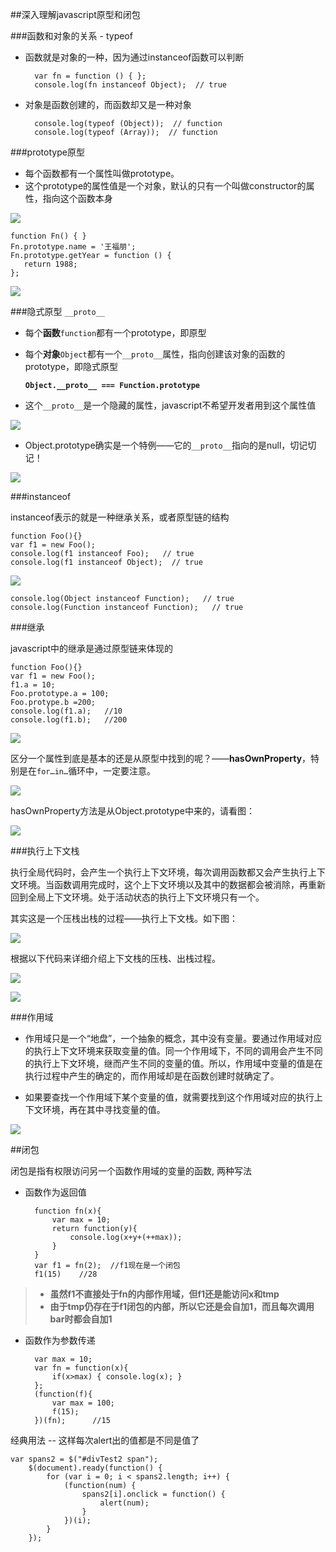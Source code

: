 ##深入理解javascript原型和闭包

###函数和对象的关系  - typeof

- 函数就是对象的一种，因为通过instanceof函数可以判断

		var fn = function () { };
		console.log(fn instanceof Object);  // true

- 对象是函数创建的，而函数却又是一种对象

		console.log(typeof (Object));  // function
		console.log(typeof (Array));  // function

###prototype原型

- 每个函数都有一个属性叫做prototype。
- 这个prototype的属性值是一个对象，默认的只有一个叫做constructor的属性，指向这个函数本身

![](http://i.imgur.com/DsTB7IF.png)

	function Fn() { }
    Fn.prototype.name = '王福朋';
    Fn.prototype.getYear = function () {
       return 1988;
    };

![](http://i.imgur.com/JRZSbZt.png)

###隐式原型  `__proto__`

- 每个**函数**`function`都有一个prototype，即原型
- 每个**对象**`Object`都有一个`__proto__`属性，指向创建该对象的函数的prototype，即隐式原型

	**`Object.__proto__ === Function.prototype`**

- 这个`__proto__`是一个隐藏的属性，javascript不希望开发者用到这个属性值

![](http://i.imgur.com/4He2nkD.png)

- Object.prototype确实是一个特例——它的`__proto__`指向的是null，切记切记！

![](http://i.imgur.com/G5COZpv.png)


###instanceof

instanceof表示的就是一种继承关系，或者原型链的结构

	function Foo(){}
	var f1 = new Foo();
	console.log(f1 instanceof Foo);   // true
	console.log(f1 instanceof Object);  // true

![](http://i.imgur.com/WRHuZyi.png)

    console.log(Object instanceof Function);   // true
	console.log(Function instanceof Function);   // true

###继承

javascript中的继承是通过原型链来体现的

    function Foo(){}
	var f1 = new Foo();
	f1.a = 10;
	Foo.prototype.a = 100;
	Foo.protype.b =200;
	console.log(f1.a);   //10
	console.log(f1.b);   //200

![](http://i.imgur.com/9PBjupZ.png)

区分一个属性到底是基本的还是从原型中找到的呢？——**hasOwnProperty**，特别是在`for…in…`循环中，一定要注意。

![](http://i.imgur.com/Lxbj54V.png)

hasOwnProperty方法是从Object.prototype中来的，请看图：

![](http://i.imgur.com/apwRAay.png)

###执行上下文栈

执行全局代码时，会产生一个执行上下文环境，每次调用函数都又会产生执行上下文环境。当函数调用完成时，这个上下文环境以及其中的数据都会被消除，再重新回到全局上下文环境。处于活动状态的执行上下文环境只有一个。

其实这是一个压栈出栈的过程——执行上下文栈。如下图：

![](http://i.imgur.com/49NP4IJ.png)

根据以下代码来详细介绍上下文栈的压栈、出栈过程。

![](http://i.imgur.com/79BWAD3.png)

![](http://i.imgur.com/rq3tsJa.png)

###作用域

- 作用域只是一个“地盘”，一个抽象的概念，其中没有变量。要通过作用域对应的执行上下文环境来获取变量的值。同一个作用域下，不同的调用会产生不同的执行上下文环境，继而产生不同的变量的值。所以，作用域中变量的值是在执行过程中产生的确定的，而作用域却是在函数创建时就确定了。

- 如果要查找一个作用域下某个变量的值，就需要找到这个作用域对应的执行上下文环境，再在其中寻找变量的值。

![](http://i.imgur.com/oLRL4bm.png)

##闭包

闭包是指有权限访问另一个函数作用域的变量的函数, 两种写法

- 函数作为返回值

		function fn(x){
			var max = 10;
			return function(y){
				console.log(x+y+(++max)); 
			}
		}
		var f1 = fn(2);  //f1现在是一个闭包
		f1(15)    //28

> - **虽然f1不直接处于fn的内部作用域，但f1还是能访问x和tmp**
> - **由于tmp仍存在于f1闭包的内部，所以它还是会自加1，而且每次调用bar时都会自加1**

- 函数作为参数传递

	    var max = 10;
	    var fn = function(x){
	    	if(x>max) { console.log(x); }
	    };
	    (function(f){
	    	var max = 100;
	    	f(15);
	    })(fn);      //15

经典用法 -- 这样每次alert出的值都是不同是值了

	var spans2 = $("#divTest2 span");
        $(document).ready(function() {
            for (var i = 0; i < spans2.length; i++) {
                (function(num) {
                    spans2[i].onclick = function() {
                        alert(num);
                    }
                })(i);
            }
        });
